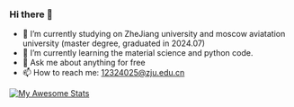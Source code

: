 ### Hi there 👋

- 🔭 I’m currently studying on ZheJiang university and moscow aviatation university (master degree, graduated in 2024.07)
- 🌱 I’m currently learning the material science and python code.
- 💬 Ask me about anything for free
- 📫 How to reach me: 12324025@zju.edu.cn

[![My Awesome Stats](https://awesome-github-stats.azurewebsites.net/user-stats/ShengLin1001?cardType=level&theme=github-dark&preferLogin=false)](https://git.io/awesome-stats-card)

<!--
**ShengLin1001/ShengLin1001** is a ✨ _special_ ✨ repository because its `README.md` (this file) appears on your GitHub profile.

Here are some ideas to get you started:

- 🔭 I’m currently studying on ZheJiang university and moscow aviatation university
- 🌱 I’m currently learning the machine learning and material science
- 👯 I’m looking to collaborate on ...
- 🤔 I’m looking for help with ...
- 💬 Ask me about anything for free
- 📫 How to reach me: 12324025@zju.edu.cn
- 😄 Pronouns: He/him
- ⚡ Fun fact: ...
-->
